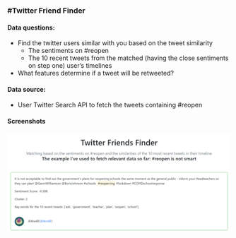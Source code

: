 ### #Twitter Friend Finder
#### Data questions:
* Find the twitter users similar with you based on the tweet similarity
  * The sentiments on #reopen
  * The 10 recent tweets from the matched (having the close sentiments on step one) user’s timelines
* What features determine if a tweet will be retweeted? 
#### Data source: 
* User Twitter Search API to fetch the tweets containing #reopen
#### Screenshots
<img src='images/twitter_finder.png'>
